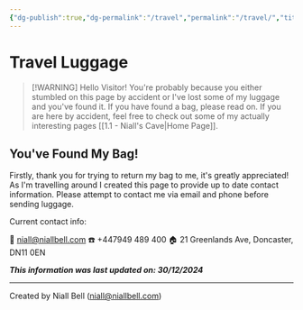 ```yaml
---
{"dg-publish":true,"dg-permalink":"/travel","permalink":"/travel/","title":"🧳 Travel Luggage","hide":true,"noteIcon":null,"created":"2024-12-30T19:01:31.872+00:00","updated":"2024-12-30T20:22:20.100+00:00"}
---
```



<script type="text/javascript">
var meta = document.createElement('meta');
meta.name = "robots";
meta.content = "noindex, nofollow";
document.getElementsByTagName('head')[0].appendChild(meta); 
</script>


# Travel Luggage

>[!WARNING] Hello Visitor!
>You're probably because you either stumbled on this page by accident or I've lost some of my luggage and you've found it. If you have found a bag, please read on. If you are here by accident, feel free to check out some of my actually interesting pages [[1.1 - Niall's Cave\|Home Page]].

## You've Found My Bag!

Firstly, thank you for trying to return my bag to me, it's greatly appreciated! As I'm travelling around I created this page to provide up to date contact information. Please attempt to contact me via email and phone before sending luggage.

Current contact info:

📧 [niall@niallbell.com](mailto:niall@niallbell.com)
☎️ +447949 489 400
🏠 21 Greenlands Ave, Doncaster, DN11 0EN

**_This information was last updated on: 30/12/2024_**

---
Created by Niall Bell (niall@niallbell.com)